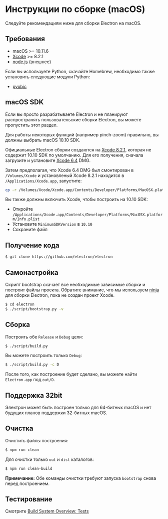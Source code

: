 # Инструкции по сборке (macOS)

Следуйте рекомендациям ниже для сборки Electron на macOS.

## Требования

* macOS >= 10.11.6
* [Xcode](https://developer.apple.com/technologies/tools/) >= 8.2.1
* [node.js](http://nodejs.org) (внешнее)

Если вы используете Python, скачайте Homebrew, необходимо также установить следующие модули Python:

* [pyobjc](https://pythonhosted.org/pyobjc/install.html)

## macOS SDK

Если вы просто разрабатываете Electron и не планируют распространять пользовательские сборки Electron, вы можете пропустить этот раздел.

Для работы некоторых функций (например pinch-zoom) правильно, вы должны выбрать macOS 10.10 SDK.

Официальные Electron сборки создаются на [Xcode 8.2.1](http://adcdownload.apple.com/Developer_Tools/Xcode_8.2.1/Xcode_8.2.1.xip), которая не содержит 10.10 SDK по умолчанию. Для его получения, сначала загрузите и установите [Xcode 6.4](http://developer.apple.com/devcenter/download.action?path=/Developer_Tools/Xcode_6.4/Xcode_6.4.dmg) DMG.

Затем предполагая, что Xcode 6.4 DMG был смонтирован в `/Volumes/Xcode` и установленый Xcode 8.2.1 находится в `/Applications/Xcode.app`, запустите:

```bash
cp -r /Volumes/Xcode/Xcode.app/Contents/Developer/Platforms/MacOSX.platform/Developer/SDKs/MacOSX10.10.sdk /Applications/Xcode.app/Contents/Developer/Platforms/MacOSX.platform/Developer/SDKs/
```

Вы также должны включить Xcode, чтобы построить на 10.10 SDK:

- Откройте `/Applications/Xcode.app/Contents/Developer/Platforms/MacOSX.platform/Info.plist`
- Установите `MinimumSDKVersion` в `10.10`
- Сохраните файл

## Получение кода

```bash
$ git clone https://github.com/electron/electron
```

## Самонастройка

Скрипт bootstrap скачает все необходимые зависимые сборки и построит файлы проекта. Обратите внимание, что мы используем [ninja](https://ninja-build.org/) для сборки Electron, пока не создан проект Xcode.

```bash
$ cd electron
$ ./script/bootstrap.py -v
```

## Сборка

Построить обе `Release` и `Debug` цели:

```bash
$ ./script/build.py
```

Вы можете построить только `Debug`:

```bash
$ ./script/build.py -c D
```

После того, как построение будет сделано, вы можете найти `Electron.app` под `out/D`.

## Поддержка 32bit

Электрон может быть построен только для 64-битных macOS и нет будущих планов поддержки 32-битных macOS.

## Очистка

Очистить файлы построения:

```bash
$ npm run clean
```

Для очистки только `out` и `dist` каталогов:

```bash
$ npm run clean-build
```

**Примечание:** Обе команды очистки требуют запуска `bootstrap` снова перед построением.

## Тестирование

Смотрите [Build System Overview: Tests](build-system-overview.md#tests)
